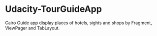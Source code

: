 # Udacity-TourGuideApp
Cairo Guide app display places of hotels, sights and shops by Fragment, ViewPager and TabLayout.   
